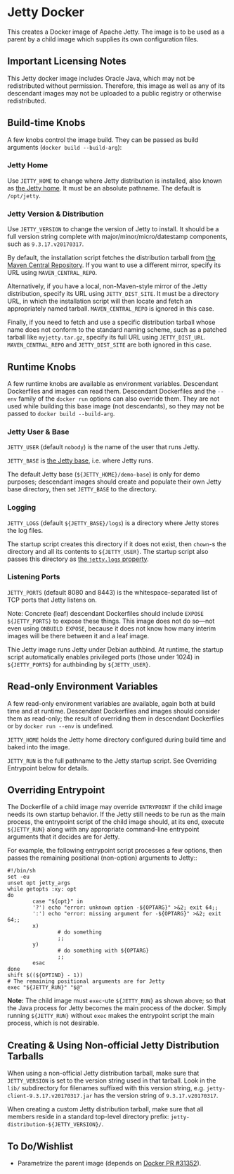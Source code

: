 # Jetty Docker

This creates a Docker image of Apache Jetty.  The image is to be used as a
parent by a child image which supplies its own configuration files.

## Important Licensing Notes

This Jetty docker image includes Oracle Java, which may not be redistributed
without permission.  Therefore, this image as well as any of its descendant
images may not be uploaded to a public registry or otherwise redistributed.

## Build-time Knobs

A few knobs control the image build.  They can be passed as build arguments
(``docker build --build-arg``):

### Jetty Home

Use ``JETTY_HOME`` to change where Jetty distribution is installed, also known
as [the Jetty home](
http://www.eclipse.org/jetty/documentation/9.4.x/startup-base-and-home.html).
It must be an absolute pathname.  The default is ``/opt/jetty``.

### Jetty Version & Distribution

Use ``JETTY_VERSION`` to change the version of Jetty to install.  It should be a
full version string complete with major/minor/micro/datestamp components, such
as ``9.3.17.v20170317``.

By default, the installation script fetches the distribution tarball from [the
Maven Central Repository](http://central.maven.org/maven2/).  If you want to use
a different mirror, specify its URL using ``MAVEN_CENTRAL_REPO``.

Alternatively, if you have a local, non-Maven-style mirror of the Jetty
distribution, specify its URL using ``JETTY_DIST_SITE``.  It must be a directory
URL, in which the installation script will then locate and fetch an
appropriately named tarball.  ``MAVEN_CENTRAL_REPO`` is ignored in this case.

Finally, if you need to fetch and use a specific distribution tarball whose name
does not conform to the standard naming scheme, such as a patched tarball like
``myjetty.tar.gz``, specify its full URL using ``JETTY_DIST_URL``.
``MAVEN_CENTRAL_REPO`` and ``JETTY_DIST_SITE`` are both ignored in this case.

## Runtime Knobs

A few runtime knobs are available as environment variables.  Descendant
Dockerfiles and images can read them.  Descendant Dockerfiles and the ``--env``
family of the ``docker run`` options can also override them.  They are not used
while building this base image (not descendants), so they may not be passed to
``docker build --build-arg``.

### Jetty User & Base

``JETTY_USER`` (default ``nobody``) is the name of the user that runs Jetty.

``JETTY_BASE`` is [the Jetty base](
http://www.eclipse.org/jetty/documentation/9.4.x/startup-base-and-home.html),
i.e.  where Jetty runs.

The default Jetty base (``${JETTY_HOME}/demo-base``) is only for demo purposes;
descendant images should create and populate their own Jetty base directory,
then set ``JETTY_BASE`` to the directory.

### Logging

``JETTY_LOGS`` (default ``${JETTY_BASE}/logs``) is a directory where Jetty
stores the log files.

The startup script creates this directory if it does not exist, then ``chown``-s
the directory and all its contents to ``${JETTY_USER}``.  The startup script
also passes this directory as [the ``jetty.logs`` property](
http://www.eclipse.org/jetty/documentation/9.4.x/configuring-logging.html).

### Listening Ports

``JETTY_PORTS`` (default 8080 and 8443) is the whitespace-separated list of TCP
ports that Jetty listens on.

Note: Concrete (leaf) descendant Dockerfiles should include ``EXPOSE
${JETTY_PORTS}`` to expose these things.  This image does not do so—not even
using ``ONBUILD EXPOSE``, because it does not know how many interim images will
be there between it and a leaf image.

Thie Jetty image runs Jetty under Debian authbind.  At runtime, the startup
script automatically enables privileged ports (those under 1024) in
``${JETTY_PORTS}`` for authbinding by ``${JETTY_USER}``.

## Read-only Environment Variables

A few read-only environment variables are available, again both at build time
and at runtime.  Descendant Dockerfiles and images should consider them as
read-only; the result of overriding them in descendant Dockerfiles or by
``docker run --env`` is undefined.

``JETTY_HOME`` holds the Jetty home directory configured during build time and
baked into the image.

``JETTY_RUN`` is the full pathname to the Jetty startup script.  See Overriding
Entrypoint below for details.

## Overriding Entrypoint

The Dockerfile of a child image may override ``ENTRYPOINT`` if the child image
needs its own startup behavior.  If the Jetty still needs to be run as the main
process, the entrypoint script of the child image should, at its end,
execute ``${JETTY_RUN}`` along with any appropriate command-line
entrypoint arguments that it decides are for Jetty.

For example, the following entrypoint script processes a few options, then
passes the remaining positional (non-option) arguments to Jetty::

    #!/bin/sh
    set -eu
    unset opt jetty_args
    while getopts :xy: opt
    do
            case "${opt}" in
            '?') echo "error: unknown option -${OPTARG}" >&2; exit 64;;
            ':') echo "error: missing argument for -${OPTARG}" >&2; exit 64;;
            x)
                    # do something
                    ;;
            y)
                    # do something with ${OPTARG}
                    ;;
            esac
    done
    shift $((${OPTIND} - 1))
    # The remaining positional arguments are for Jetty
    exec "${JETTY_RUN}" "$@"

**Note:** The child image must ``exec``-ute ``${JETTY_RUN}`` as shown above; so
that the Java process for Jetty becomes the main process of the docker.  Simply
running ``${JETTY_RUN}`` without ``exec`` makes the entrypoint script the main
process, which is not desirable.

## Creating & Using Non-official Jetty Distribution Tarballs

When using a non-official Jetty distribution tarball, make sure that
``JETTY_VERSION`` is set to the version string used in that tarball.  Look in
the ``lib/`` subdirectory for filenames suffixed with this version string, e.g.
``jetty-client-9.3.17.v20170317.jar`` has the version string of
``9.3.17.v20170317``.

When creating a custom Jetty distribution tarball, make sure that all members
reside in a standard top-level directory prefix:
``jetty-distribution-${JETTY_VERSION}/``.

To Do/Wishlist
--------------

* Parametrize the parent image (depends on [Docker PR
  #31352](https://github.com/docker/docker/pull/31352)).
